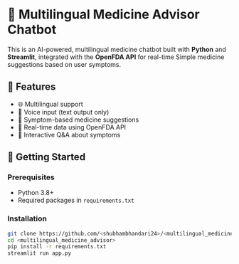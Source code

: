 # 💊 Multilingual Medicine Advisor Chatbot

This is an AI-powered, multilingual medicine chatbot built with **Python** and **Streamlit**, integrated with the **OpenFDA API** for real-time Simple medicine suggestions based on user symptoms.

## 🌟 Features

- 🌐 Multilingual support
- 🎤 Voice input (text output only)
- 🤖 Symptom-based medicine suggestions
- 🔎 Real-time data using OpenFDA API
- 💬 Interactive Q&A about symptoms

## 🚀 Getting Started

### Prerequisites
- Python 3.8+
- Required packages in `requirements.txt`

### Installation

```bash
git clone https://github.com/<shubhambhandari24>/<multilingual_medicine_advisor>.git
cd <multilingual_medicine_advisor>
pip install -r requirements.txt
streamlit run app.py
